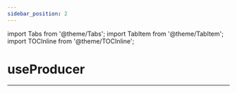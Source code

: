 ```yaml
---
sidebar_position: 2
---
```


import Tabs from '@theme/Tabs';
import TabItem from '@theme/TabItem';
import TOCInline from '@theme/TOCInline';

# useProducer

<TOCInline toc={toc} />

---
